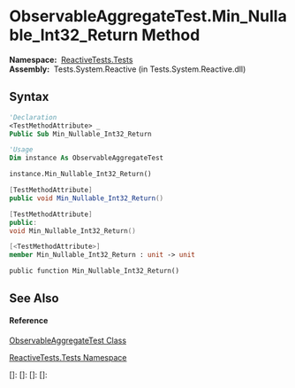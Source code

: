 # ObservableAggregateTest.Min\_Nullable\_Int32\_Return Method

**Namespace:**  [ReactiveTests.Tests](ReactiveTests.Tests\ReactiveTests.Tests.md)  
**Assembly:**  Tests.System.Reactive (in Tests.System.Reactive.dll)

## Syntax

```vb
'Declaration
<TestMethodAttribute> _
Public Sub Min_Nullable_Int32_Return
```

```vb
'Usage
Dim instance As ObservableAggregateTest

instance.Min_Nullable_Int32_Return()
```

```csharp
[TestMethodAttribute]
public void Min_Nullable_Int32_Return()
```

```c++
[TestMethodAttribute]
public:
void Min_Nullable_Int32_Return()
```

```fsharp
[<TestMethodAttribute>]
member Min_Nullable_Int32_Return : unit -> unit 
```

```jscript
public function Min_Nullable_Int32_Return()
```

## See Also

#### Reference

[ObservableAggregateTest Class](ObservableAggregateTest\ObservableAggregateTest.md)

[ReactiveTests.Tests Namespace](ReactiveTests.Tests\ReactiveTests.Tests.md)

[]: 
[]: 
[]: 
[]: 